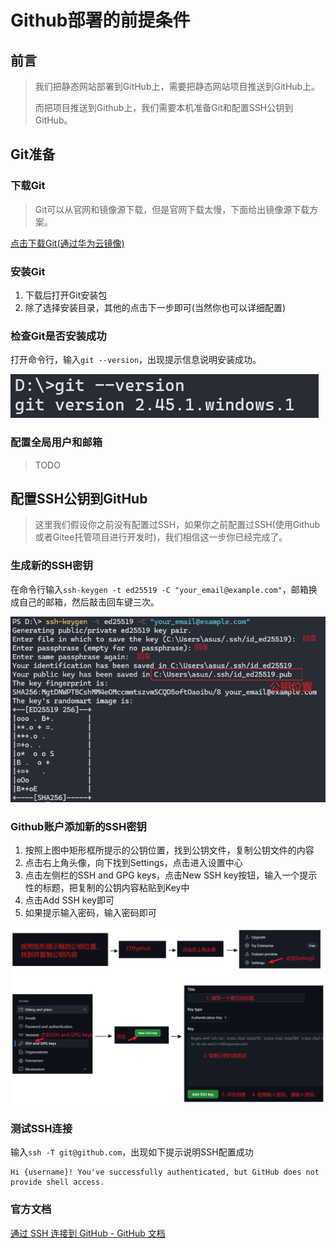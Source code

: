 # Github部署的前提条件

## 前言

> 我们把静态网站部署到GitHub上，需要把静态网站项目推送到GitHub上。
>
> 而把项目推送到Github上，我们需要本机准备Git和配置SSH公钥到GitHub。

## Git准备

### 下载Git

> Git可以从官网和镜像源下载，但是官网下载太慢，下面给出镜像源下载方案。

[点击下载Git(通过华为云镜像)](https://mirrors.huaweicloud.com/git-for-windows/v2.45.0.windows.1/Git-2.45.0-64-bit.exe)

### 安装Git

1. 下载后打开Git安装包
2. 除了选择安装目录，其他的点击下一步即可(当然你也可以详细配置)

### 检查Git是否安装成功

打开命令行，输入`git --version`，出现提示信息说明安装成功。

![image-20240604084941355](./assets/image-20240604084941355.png)

### 配置全局用户和邮箱

> TODO

## 配置SSH公钥到GitHub

> 这里我们假设你之前没有配置过SSH，如果你之前配置过SSH(使用Github或者Gitee托管项目进行开发时)，我们相信这一步你已经完成了。

### 生成新的SSH密钥

在命令行输入`ssh-keygen -t ed25519 -C "your_email@example.com"`，邮箱换成自己的邮箱，然后敲击回车键三次。

![image-20240604103750139](./assets/image-20240604103750139.png)  

### Github账户添加新的SSH密钥

1. 按照上图中矩形框所提示的公钥位置，找到公钥文件，复制公钥文件的内容
2. 点击右上角头像，向下找到Settings，点击进入设置中心
3. 点击左侧栏的SSH and GPG keys，点击New SSH key按钮，输入一个提示性的标题，把复制的公钥内容粘贴到Key中
4. 点击Add SSH key即可
5. 如果提示输入密码，输入密码即可

![image-20240604110129991](./assets/image-20240604110129991.png)

### 测试SSH连接

输入`ssh -T git@github.com`，出现如下提示说明SSH配置成功

```
Hi {username}! You've successfully authenticated, but GitHub does not provide shell access.
```

### 官方文档

[通过 SSH 连接到 GitHub - GitHub 文档](https://docs.github.com/zh/authentication/connecting-to-github-with-ssh)






